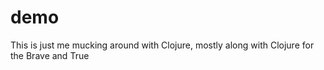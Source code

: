# demo

This is just me mucking around with Clojure, mostly along with Clojure for the Brave and True
